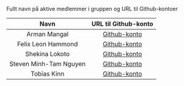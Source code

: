Fullt navn på aktive medlemmer i gruppen og URL til Github-kontoer

| Navn | URL til Github-konto |
| :-----------: | :-------------------------------------------: |
| Arman Mangal | [Github-konto](https://github.com/arman7203) |
| Felix Leon Hammond | [Github-konto](https://github.com/felixlhh) |
| Shekina Lokoto | [Github-konto]( https://github.com/Shekina22) |
| Steven Minh-Tam Nguyen | [Github-konto](https://github.com/StevenMTN) |
| Tobias Kinn | [Github-konto](https://github.com/Hanegalen) |
